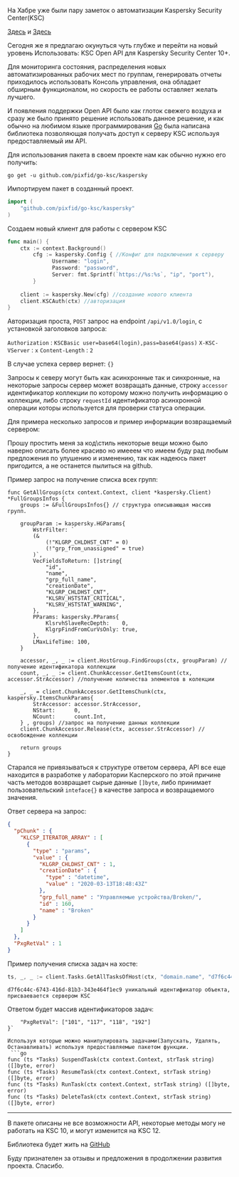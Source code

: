 На Хабре уже были пару заметок о автоматизации Kaspersky Security Center(KSC)

[Здесь](https://habr.com/ru/post/278209/) и [Здесь](https://habr.com/ru/sandbox/89069/)

Сегодня же я предлагаю окунуться чуть глубже и перейти на новый уровень Использовать: KSC Open API для Kaspersky Security Center 10+.

Для мониторинга состояния, распределения новых автоматизированных рабочих мест по группам, генерировать отчеты приходилось использовать Консоль управления, она обладает обширным функционалом, но скорость ее работы оставляет желать лучшего.

И появления поддержки Open API было как глоток свежего воздуха и сразу же было принято решение использовать данное решение, и как обычно на любимом языке программирования [Go](https://golang.org/) была написана библиотека позволяющая получать доступ к серверу KSC используя предоставляемый им API.

Для использования пакета в своем проекте нам как обычно нужно его получить:

`go get -u github.com/pixfid/go-ksc/kaspersky`

Импортируем пакет в созданный проект.

```go
import (
    "github.com/pixfid/go-ksc/kaspersky"
)
```

Создаем новый клиент для работы с сервером KSC
``` go
func main() {
    ctx := context.Background()
        cfg := kaspersky.Config { //Конфиг для подключения к серверу
    		  Username: "login",
    		  Password: "password",
    		  Server: fmt.Sprintf(`https://%s:%s`, "ip", "port"),
        }
    
    client := kaspersky.New(cfg) //создание нового клиента
    client.KSCAuth(ctx) //авторизация
}
```

Авторизация проста, `POST` запрос на endpoint `/api/v1.0/login`, с установкой заголовков запроса:

`Authorization`  : `KSCBasic user=base64(login),pass=base64(pass)`
`X-KSC-VServer`  : `x`
`Content-Length` : `2`

В случае успеха сервер вернет: `{}`

Запросы к северу могут быть как асинхронные так и синхронные, на некоторые запросы сервер может возвращать данные, строку `accessor` идентификатор коллекции по которому можно получить информацию о коллекции, либо строку `requestId` идентификатор асинхронной операции которы используется для проверки статуса операции.

Для примера несколько запросов и пример информации возвращаемый сервером:

Прошу простить меня за код\стиль некоторые вещи можно было наверно описать более красиво но имееем что имеем буду рад любым предложения по улушению и изменению, так как надеюсь пакет пригодится, а не останется пылиться на github.

Пример запрос на получение списка всех групп:

```
func GetAllGroups(ctx context.Context, client *kaspersky.Client) *FullGroupsInfos {
	groups := &FullGroupsInfos{} // структура описывающая массив групп.

	groupParam := kaspersky.HGParams{
		WstrFilter: `
		(&
			(!"KLGRP_CHLDHST_CNT" = 0)
			(!"grp_from_unassigned" = true)
		)`,
		VecFieldsToReturn: []string{
			"id",
			"name",
			"grp_full_name",
			"creationDate",
			"KLGRP_CHLDHST_CNT",
			"KLSRV_HSTSTAT_CRITICAL",
			"KLSRV_HSTSTAT_WARNING",
		},
		PParams: kaspersky.PParams{
			KlsrvhSlaveRecDepth:    0,
			KlgrpFindFromCurVsOnly: true,
		},
		LMaxLifeTime: 100,
	}

	accessor, _, _ := client.HostGroup.FindGroups(ctx, groupParam) //получение идентификатора коллекции
	count, _, _ := client.ChunkAccessor.GetItemsCount(ctx, accessor.StrAccessor) //получение количества элементов в колекции 
	
	_, _ = client.ChunkAccessor.GetItemsChunk(ctx, kaspersky.ItemsChunkParams{
		StrAccessor: accessor.StrAccessor,
		NStart:      0,
		NCount:      count.Int,
	} , groups) //запрос на получение данных коллекции
	client.ChunkAccessor.Release(ctx, accessor.StrAccessor) //освобождение коллекции
	
	return groups
}

```

Старался не привязываться к структуре ответом сервера, API все еще находится в разработке у лаборатории Касперского по этой причине часть методов возвращает сырые данные `[]byte`, либо принимает пользовательский `inteface{}` в качестве запроса и возвращаемого значения.

Ответ сервера на запрос:

``` json
{
  "pChunk" : {
    "KLCSP_ITERATOR_ARRAY" : [
      {
        "type" : "params",
        "value" : {
          "KLGRP_CHLDHST_CNT" : 1,
          "creationDate" : {
            "type" : "datetime",
            "value" : "2020-03-13T18:48:43Z"
          },
          "grp_full_name" : "Управляемые устройства/Broken/",
          "id" : 160,
          "name" : "Broken"
        }
      }
    ]
  },
  "PxgRetVal" : 1
}

```

Пример получения списка задач на хосте:


``` go
ts, _, _ := client.Tasks.GetAllTasksOfHost(ctx, "domain.name", "d7f6c44c-6743-416d-81b3-343e464f1ec9")
```
`d7f6c44c-6743-416d-81b3-343e464f1ec9 уникальный идентификатор объекта, присваевается сервером KSC`

Ответом будет массив идентификаторов задач:
```{
	"PxgRetVal": ["101", "117", "118", "192"]
}`

Используя которые можно манипулировать задачами(Запускать, Удалять, Останавливать) используя предоставляемые пакетом функции.
 ```go
func (ts *Tasks) SuspendTask(ctx context.Context, strTask string) ([]byte, error)
func (ts *Tasks) ResumeTask(ctx context.Context, strTask string) ([]byte, error)
func (ts *Tasks) RunTask(ctx context.Context, strTask string) ([]byte, error)
func (ts *Tasks) DeleteTask(ctx context.Context, strTask string) ([]byte, error)
 ```
 
-------
В пакете описаны не все возможности API, некоторые методы могу не работать на KSC 10, и могут изменится на KSC 12.

Библиотека будет жить на [GitHub](https://github.com/pixfid/go-ksc)

Буду признателен за отзывы и предложения в продолжении развития проекта.
Cпасибо.